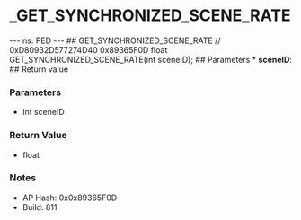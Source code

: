 # _GET_SYNCHRONIZED_SCENE_RATE

--- ns: PED --- ## GET_SYNCHRONIZED_SCENE_RATE  // 0xD80932D577274D40 0x89365F0D float GET_SYNCHRONIZED_SCENE_RATE(int sceneID);   ## Parameters * **sceneID**:  ## Return value

### Parameters
* int sceneID

### Return Value
* float

### Notes
* AP Hash: 0x0x89365F0D
* Build: 811

